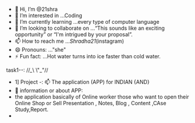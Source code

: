 - 👋 Hi, I’m @21shra
- 👀 I’m interested in ...Coding
- 🌱 I’m currently learning ...every type of computer language
- 💞️ I’m looking to collaborate on ...“This sounds like an exciting opportunity”
                                         or “I'm intrigued by your proposal”.
- 📫 How to reach me ..._Shradha21_(instagram)
- 😄 Pronouns: ..."she" 
- ⚡ Fun fact: ...Hot water turns into ice faster than cold water.

<!---
21shra/21shra is a ✨ special ✨ repository because its `README.md` (this file) appears on your GitHub profile.
You can click the Preview link to take a look at your changes.
--->
task1--:
//*_*\\
\\"_"//
- 1] Project -: 📫 The application (APP) for INDIAN {AND}
-  👀 information or about APP:
-  the application basically of Online worker those who want to open their Online Shop or Sell Presentation , Notes, Blog , Content ,CAse Study,Report.
- 

